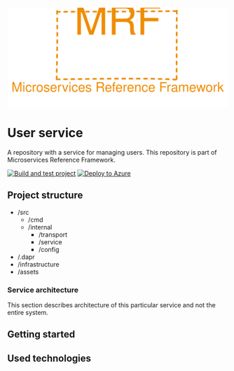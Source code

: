 <p align="center">
    <img src="./assets/mrf_logo.svg" alt="Microservices Reference Framework logo" />
</p>


# User service
A repository with a service for managing users. This repository is part of Microservices Reference Framework.

[![Build and test project](https://github.com/MichalMoudry/mrf-user-service/actions/workflows/go.yml/badge.svg)](https://github.com/MichalMoudry/mrf-user-service/actions/workflows/go.yml)
[![Deploy to Azure](https://github.com/MichalMoudry/mrf-user-service/actions/workflows/deploy.yml/badge.svg)](https://github.com/MichalMoudry/mrf-user-service/actions/workflows/deploy.yml)

## Project structure
- /src
    - /cmd
    - /internal
        - /transport
        - /service
        - /config
- /.dapr
- /infrastructure
- /assets

### Service architecture
This section describes architecture of this particular service and not the entire system.

## Getting started

## Used technologies
